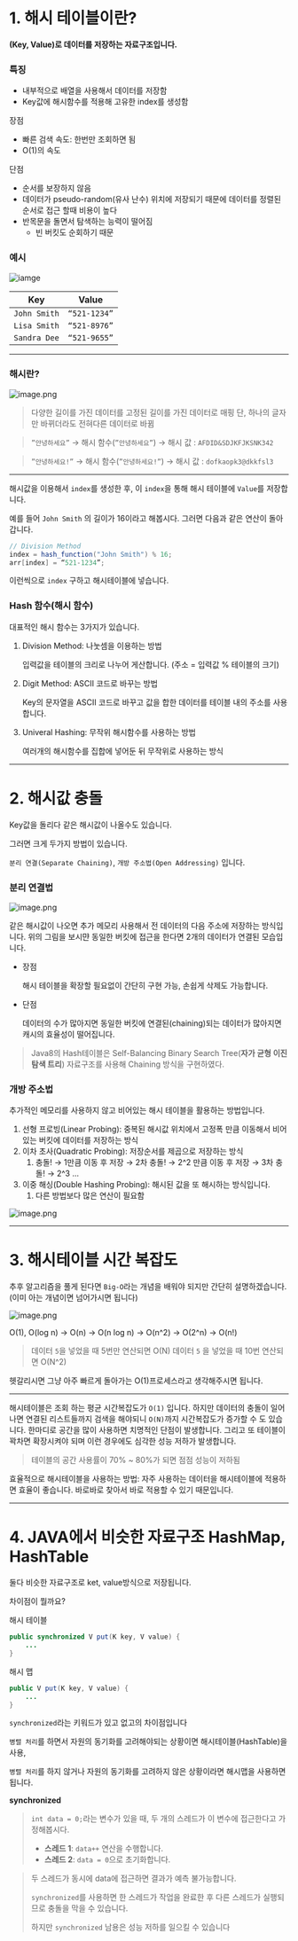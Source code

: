# 1. 해시 테이블이란?

**(Key, Value)로 데이터를 저장하는 자료구조입니다.**

### 특징

- 내부적으로 배열을 사용해서 데이터를 저장함
- Key값에 해시함수를 적용해 고유한 index를 생성함

장점

- 빠른 검색 속도: 한번만 조회하면 됨
- O(1)의 속도

단점

- 순서를 보장하지 않음
- 데이터가 pseudo-random(유사 난수) 위치에 저장되기 때문에 데이터를 정렬된 순서로 접근 할때 비용이 높다
- 반목문을 돌면서 탐색하는 능력이 떨어짐
    - 빈 버킷도 순회하기 때문

### 예시

![iamge](https://img1.daumcdn.net/thumb/R1280x0/?scode=mtistory2&fname=https%3A%2F%2Fblog.kakaocdn.net%2Fdn%2Fb1zOw1%2FbtqL6HAW7jy%2FjpBA5pPkQFnfiZcPLakg00%2Fimg.png)

| Key | Value |
| --- | --- |
| `John Smith` | `“521-1234”`  |
| `Lisa Smith`  | `“521-8976”` |
| `Sandra Dee`  | `“521-9655”` |

---

### 해시란?

![image.png](https://velog.velcdn.com/images/colorful8315/post/73ddda9f-1a4a-4bd3-8998-5c3e50883424/image.png)

> 다양한 길이를 가진 데이터를 고정된 길이를 가진 데이터로 매핑
>단, 하나의 글자만 바뀌더라도 전혀다른 데이터로 바뀜
 
>`”안녕하세요”` → 해시 함수(`”안녕하세요”`) →  해시 값 : `AFDID&SDJKFJKSNK342`

>`”안녕하세요!”` → 해시 함수(`”안녕하세요!”`) →  해시 값 : `dofkaopk3@dkkfsl3`

---

해시값을 이용해서 `index`를 생성한 후, 이 `index`을 통해 해시 테이블에 `Value`를 저장합니다.

예를 들어 `John Smith` 의 길이가 16이라고 해봅시다.
그러면 다음과 같은 연산이 돌아갑니다.

```java
// Division Method
index = hash_function("John Smith") % 16;
arr[index] = “521-1234”;
```

이런씩으로 `index` 구하고 해시테이블에 넣습니다.

### Hash 함수(해시 함수)

대표적인 해시 함수는 3가지가 있습니다.

1. Division Method: 나눗셈을 이용하는 방법

   입력값을 테이블의 크리로 나누어 게산합니다. (주소 = 입력값 % 테이블의 크기)

2. Digit Method: ASCII 코드로 바꾸는 방법

   Key의 문자열을 ASCII 코드로 바꾸고 값을 합한 데이터를 테이블 내의 주소를 사용합니다.

3. Univeral Hashing: 무작위 해시함수를 사용하는 방법

   여러개의 해시함수를 집합에 넣어둔 뒤 무작위로 사용하는 방식


---

# 2. 해시값 충돌

Key값을 돌리다 같은 해시값이 나올수도 있습니다.

그러면 크게 두가지 방법이 있습니다.

`분리 연결(Separate Chaining)`, `개방 주소법(Open Addressing)` 입니다.

### 분리 연결법

![image.png](https://img1.daumcdn.net/thumb/R1280x0/?scode=mtistory2&fname=https%3A%2F%2Fblog.kakaocdn.net%2Fdn%2FbTF67c%2FbtqL7xx3OGw%2FDM8KEKU5x7dx6Nks4JR7K1%2Fimg.png)

같은 해시값이 나오면 추가 메모리 사용해서 전 데이터의 다음 주소에 저장하는 방식입니다.
위의 그림을 보시먄 동일한 버킷에 접근을 한다면 2개의 데이터가 연결된 모습입니다.

- 장점

  해시 테이블을 확장할 필요없이 간단히 구현 가능, 손쉽게 삭제도 가능합니다.

- 단점

  데이터의 수가 많아지면 동일한 버킷에 연결된(chaining)되는 데이터가 많아지면 캐시의 효율성이 떨어집니다.


>Java8의 Hash테이블은 Self-Balancing Binary Search Tree(**자가 균형 이진 탐색 트리**) 자료구조를 사용해 Chaining 방식을 구현하였다.
>

### 개방 주소법

추가적인 메모리를 사용하지 않고 비어있는 해시 테이블을 활용하는 방법입니다.

1. 선형 프로빙(Linear Probing): 중복된 해시값 위치에서 고정폭 만큼 이동해서 비어 있는 버킷에 데이터를 저장하는 방식
2. 이차 초사(Quadratic Probing): 저장순서를 제곱으로 저장하는 방식
    1. 충돌! → 1만큼 이동 후 저장 → 2차 충돌! → 2^2 만큼 이동 후 저장 →  3차 충돌! → 2^3 ...
3. 이중 해싱(Double Hashing Probing): 해시된 값을 또 해시하는 방식입니다.
    1. 다른 방법보다 많은 연산이 필요함

![image.png](https://ajroot5685.github.io/assets/img/240419/linear,%20quardratic.png)

---

# 3. 해시테이블 시간 복잡도

추후 알고리즘을 풀게 된다면 `Big-O`라는 개념을 배워야 되지만 간단히 설명하겠습니다. (이미 아는 개념이면 넘어가시면 됩니다)

![image.png](https://images.velog.io/images/gillog/post/1506c01a-ba40-4255-b549-03c8bb038049/1.png)

O(1), O(log n) → O(n) → O(n log n) → O(n^2) → O(2^n) → O(n!)

> 데이터 `5`을 넣었을 때 5번만 연산되면 O(N)
데이터 `5` 을 넣었을 때 10번 연산되면  O(N^2)
>

헷갈리시면 그냥 아주 빠르게 돌아가는 O(1)프로세스라고 생각해주시면 됩니다.

---

해시테이블은 조회 하는 평균 시간복잡도가 `O(1)` 입니다. 
하지만 데이터의 충돌이 일어나면 연결된 리스트들까지 검색을 해야되니 `O(N)`까지 시간복잡도가 증가할 수 도 있습니다.
한마디로 공간을 많이 사용하면 치명적인 단점이 발생합니다.
그리고 또 테이블이 꽉차면 확장시켜야 되며 이런 경우에도 심각한 성능 저하가 발생합니다.

> 테이블의 공간 사용률이 70% ~ 80%가 되면 점점 성능이 저하됨
>

효율적으로 해시테이블을 사용하는 방법: 자주 사용하는 데이터을 해시테이블에 적용하면 효율이 좋습니다. 바로바로 찾아서 바로 적용할 수 있기 때문입니다.

---

# 4. JAVA에서 비슷한 자료구조 HashMap, HashTable

둘다 비슷한 자료구조로 ket, value방식으로 저장됩니다.

차이점이 뭘까요?

해시 테이블

```java
public synchronized V put(K key, V value) {
	...
}
```

해시 맵

```java
public V put(K key, V value) {
	...
}
```

`synchronized`라는 키워드가 있고 없고의 차이점입니다

`병렬 처리`를 하면서 자원의 동기화를 고려해야되는 상황이면 해시테이블(HashTable)을 사용,

`병렬 처리`를 하지 않거나 자원의 동기화를 고려하지 않은 상황이라면 해시맵을 사용하면 됩니다.

**synchronized**

> `int data = 0;`라는 변수가 있을 때, 두 개의 스레드가 이 변수에 접근한다고 가정해봅시다.
>  - **스레드 1**: `data++` 연산을 수행합니다.
>  - **스레드 2**: `data = 0`으로 초기화합니다.


>   두 스레드가 동시에 data에 접근하면 결과가 예측 불가능합니다.
> 
>    `synchronized`를 사용하면 한 스레드가 작업을 완료한 후 다른 스레드가 실행되므로 충돌을 막을 수 있습니다.
> 
>    하지만 `synchronized` 남용은 성능 저하를 일으킬 수 있습니다